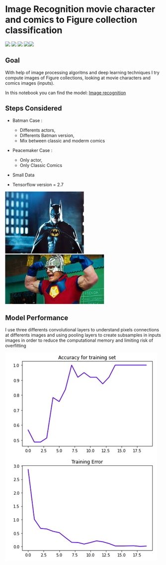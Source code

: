 # Image Recognition movie character and comics to Figure collection classification

[![](https://img.shields.io/badge/Python-FFD43B?style=for-the-badge&logo=python&logoColor=darkgreen)](https://www.python.org)  [![](https://img.shields.io/badge/TensorFlow-FF6F00?style=for-the-badge&logo=TensorFlow&logoColor=white)](https://www.tensorflow.org) [![](https://img.shields.io/badge/Numpy-777BB4?style=for-the-badge&logo=numpy&logoColor=white)](https://numpy.org) [![](https://img.shields.io/badge/Pandas-2C2D72?style=for-the-badge&logo=pandas&logoColor=white)](https://pandas.pydata.org)[![](https://img.shields.io/badge/conda-342B029.svg?&style=for-the-badge&logo=anaconda&logoColor=white)](https://www.anaconda.com)

## Goal

With help of image processing algoritms and deep learning techniques I try compute images of Figure collections, looking at movie characters and comics images (inputs).

In this notebook you can find the model: [Image recognition](https://github.com/carlosjimenez88M/batman_peacemaker_recognition/blob/master/Object_recognition.ipynb)

## Steps Considered

* Batman Case : 
  * Differents actors, 
  * Differents Batman version,
  * Mix between classic and moderm comics

* Peacemaker Case : 
  *  Only actor, 
  *  Only Classic Comics

* Small Data

* Tensorflow version = 2.7

![](https://github.com/carlosjimenez88M/batman_peacemaker_recognition/blob/master/train/batman/batman02.jpeg?raw=true)
![](https://github.com/carlosjimenez88M/batman_peacemaker_recognition/blob/master/train/peacemaker/peacemaker08.jpeg?raw=true)

## Model Performance 

I use three differents convolutional layers to understand pixels connections at differents images and using pooling layers to create subsamples in inputs images in order to reduce the computational memory and limiting risk of overfitting


![](https://github.com/carlosjimenez88M/batman_peacemaker_recognition/blob/master/train/performance.png?raw=true)


